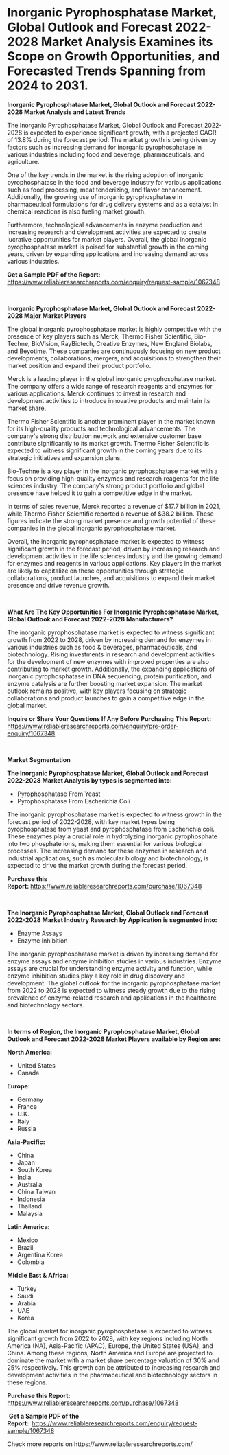 <p><h1>Inorganic Pyrophosphatase Market, Global Outlook and Forecast 2022-2028 Market Analysis Examines its Scope on Growth Opportunities, and Forecasted Trends Spanning from 2024 to 2031.</h1></p><p><strong>Inorganic Pyrophosphatase Market, Global Outlook and Forecast 2022-2028 Market Analysis and Latest Trends</strong></p>
<p><p>The Inorganic Pyrophosphatase Market, Global Outlook and Forecast 2022-2028 is expected to experience significant growth, with a projected CAGR of 13.8% during the forecast period. The market growth is being driven by factors such as increasing demand for inorganic pyrophosphatase in various industries including food and beverage, pharmaceuticals, and agriculture. </p><p>One of the key trends in the market is the rising adoption of inorganic pyrophosphatase in the food and beverage industry for various applications such as food processing, meat tenderizing, and flavor enhancement. Additionally, the growing use of inorganic pyrophosphatase in pharmaceutical formulations for drug delivery systems and as a catalyst in chemical reactions is also fueling market growth.</p><p>Furthermore, technological advancements in enzyme production and increasing research and development activities are expected to create lucrative opportunities for market players. Overall, the global inorganic pyrophosphatase market is poised for substantial growth in the coming years, driven by expanding applications and increasing demand across various industries.</p></p>
<p><strong>Get a Sample PDF of the Report:&nbsp;</strong> <a href="https://www.reliableresearchreports.com/enquiry/request-sample/1067348">https://www.reliableresearchreports.com/enquiry/request-sample/1067348</a></p>
<p>&nbsp;</p>
<p><strong>Inorganic Pyrophosphatase Market, Global Outlook and Forecast 2022-2028 Major Market Players</strong></p>
<p><p>The global inorganic pyrophosphatase market is highly competitive with the presence of key players such as Merck, Thermo Fisher Scientific, Bio-Techne, BioVision, RayBiotech, Creative Enzymes, New England Biolabs, and Beyotime. These companies are continuously focusing on new product developments, collaborations, mergers, and acquisitions to strengthen their market position and expand their product portfolio.</p><p>Merck is a leading player in the global inorganic pyrophosphatase market. The company offers a wide range of research reagents and enzymes for various applications. Merck continues to invest in research and development activities to introduce innovative products and maintain its market share.</p><p>Thermo Fisher Scientific is another prominent player in the market known for its high-quality products and technological advancements. The company's strong distribution network and extensive customer base contribute significantly to its market growth. Thermo Fisher Scientific is expected to witness significant growth in the coming years due to its strategic initiatives and expansion plans.</p><p>Bio-Techne is a key player in the inorganic pyrophosphatase market with a focus on providing high-quality enzymes and research reagents for the life sciences industry. The company's strong product portfolio and global presence have helped it to gain a competitive edge in the market.</p><p>In terms of sales revenue, Merck reported a revenue of $17.7 billion in 2021, while Thermo Fisher Scientific reported a revenue of $38.2 billion. These figures indicate the strong market presence and growth potential of these companies in the global inorganic pyrophosphatase market.</p><p>Overall, the inorganic pyrophosphatase market is expected to witness significant growth in the forecast period, driven by increasing research and development activities in the life sciences industry and the growing demand for enzymes and reagents in various applications. Key players in the market are likely to capitalize on these opportunities through strategic collaborations, product launches, and acquisitions to expand their market presence and drive revenue growth.</p></p>
<p>&nbsp;</p>
<p><strong>What Are The Key Opportunities For Inorganic Pyrophosphatase Market, Global Outlook and Forecast 2022-2028 Manufacturers?</strong></p>
<p><p>The inorganic pyrophosphatase market is expected to witness significant growth from 2022 to 2028, driven by increasing demand for enzymes in various industries such as food & beverages, pharmaceuticals, and biotechnology. Rising investments in research and development activities for the development of new enzymes with improved properties are also contributing to market growth. Additionally, the expanding applications of inorganic pyrophosphatase in DNA sequencing, protein purification, and enzyme catalysis are further boosting market expansion. The market outlook remains positive, with key players focusing on strategic collaborations and product launches to gain a competitive edge in the global market.</p></p>
<p><strong>Inquire or Share Your Questions If Any Before Purchasing This Report:</strong> <a href="https://www.reliableresearchreports.com/enquiry/pre-order-enquiry/1067348">https://www.reliableresearchreports.com/enquiry/pre-order-enquiry/1067348</a></p>
<p>&nbsp;</p>
<p><strong>Market Segmentation</strong></p>
<p><strong>The Inorganic Pyrophosphatase Market, Global Outlook and Forecast 2022-2028 Market Analysis by types is segmented into:</strong></p>
<p><ul><li>Pyrophosphatase From Yeast</li><li>Pyrophosphatase From Escherichia Coli</li></ul></p>
<p><p>The inorganic pyrophosphatase market is expected to witness growth in the forecast period of 2022-2028, with key market types being pyrophosphatase from yeast and pyrophosphatase from Escherichia coli. These enzymes play a crucial role in hydrolyzing inorganic pyrophosphate into two phosphate ions, making them essential for various biological processes. The increasing demand for these enzymes in research and industrial applications, such as molecular biology and biotechnology, is expected to drive the market growth during the forecast period.</p></p>
<p><strong>Purchase this Report:&nbsp;</strong><a href="https://www.reliableresearchreports.com/purchase/1067348">https://www.reliableresearchreports.com/purchase/1067348</a></p>
<p>&nbsp;</p>
<p><strong>The Inorganic Pyrophosphatase Market, Global Outlook and Forecast 2022-2028 Market Industry Research by Application is segmented into:</strong></p>
<p><ul><li>Enzyme Assays</li><li>Enzyme Inhibition</li></ul></p>
<p><p>The inorganic pyrophosphatase market is driven by increasing demand for enzyme assays and enzyme inhibition studies in various industries. Enzyme assays are crucial for understanding enzyme activity and function, while enzyme inhibition studies play a key role in drug discovery and development. The global outlook for the inorganic pyrophosphatase market from 2022 to 2028 is expected to witness steady growth due to the rising prevalence of enzyme-related research and applications in the healthcare and biotechnology sectors.</p></p>
<p>&nbsp;</p>
<p><strong>In terms of Region, the Inorganic Pyrophosphatase Market, Global Outlook and Forecast 2022-2028 Market Players available by Region are:</strong></p>
<p>
    <p> <strong> North America: </strong>
        <ul>
            <li>United States</li>
            <li>Canada</li>
        </ul>
        </p> 
    <p> <strong> Europe: </strong>
        <ul>
            <li>Germany</li>
            <li>France</li>
            <li>U.K.</li>
            <li>Italy</li>
            <li>Russia</li>
        </ul>
        </p> 
    <p> <strong> Asia-Pacific: </strong>
        <ul>
            <li>China</li>
            <li>Japan</li>
            <li>South Korea</li>
            <li>India</li>
            <li>Australia</li>
            <li>China Taiwan</li>
            <li>Indonesia</li>
            <li>Thailand</li>
            <li>Malaysia</li>
        </ul>
        </p> 
    <p> <strong> Latin America: </strong>
        <ul>
            <li>Mexico</li>
            <li>Brazil</li>
            <li>Argentina Korea</li>
            <li>Colombia</li>
        </ul>
        </p> 
    <p> <strong> Middle East & Africa: </strong>
        <ul>
            <li>Turkey</li>
            <li>Saudi</li>
            <li>Arabia</li>
            <li>UAE</li>
            <li>Korea</li>
        </ul>
    </p>
    </p>
<p><p>The global market for inorganic pyrophosphatase is expected to witness significant growth from 2022 to 2028, with key regions including North America (NA), Asia-Pacific (APAC), Europe, the United States (USA), and China. Among these regions, North America and Europe are projected to dominate the market with a market share percentage valuation of 30% and 25% respectively. This growth can be attributed to increasing research and development activities in the pharmaceutical and biotechnology sectors in these regions.</p></p>
<p><strong>Purchase this Report: </strong><a href="https://www.reliableresearchreports.com/purchase/1067348">https://www.reliableresearchreports.com/purchase/1067348</a></p>
<p>&nbsp;<strong>Get a Sample PDF of the Report:&nbsp;&nbsp;</strong><a href="https://www.reliableresearchreports.com/enquiry/request-sample/1067348">https://www.reliableresearchreports.com/enquiry/request-sample/1067348</a></p>
<p><strong></strong></p>
<p>Check more reports on https://www.reliableresearchreports.com/</p>